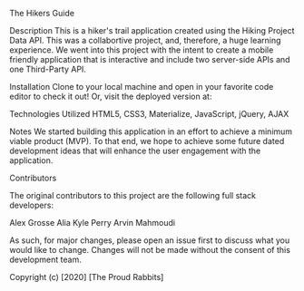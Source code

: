 The Hikers Guide

Description
This is a hiker's trail application created using the Hiking Project Data API. This was a collabortive project, and, therefore, a huge learning experience. We went into this project with the intent to create a mobile friendly application that is interactive and include two server-side APIs and one Third-Party API.  

Installation
Clone to your local machine and open in your favorite code editor to check it out! Or, visit the deployed version at: 

Technologies Utilized
HTML5, CSS3, Materialize, JavaScript, jQuery, AJAX

Notes
We started building this application in an effort to achieve a minimum viable product (MVP). To that end, we hope to achieve some future dated development ideas that will enhance the user engagement with the application.

Contributors

The original contributors to this project are the following full stack developers:

Alex Grosse
Alia Kyle Perry
Arvin Mahmoudi

As such, for major changes, please open an issue first to discuss what you would like to change. Changes will not be made without the consent of this development team.

Copyright (c) [2020] [The Proud Rabbits]
